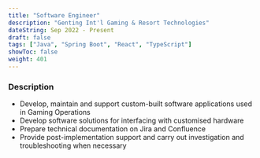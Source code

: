```yaml
---
title: "Software Engineer"
description: "Genting Int'l Gaming & Resort Technologies"
dateString: Sep 2022 - Present
draft: false
tags: ["Java", "Spring Boot", "React", "TypeScript"]
showToc: false
weight: 401
--- 
```


### Description

- Develop, maintain and support custom-built software applications used in Gaming Operations
- Develop software solutions for interfacing with customised hardware
- Prepare technical documentation on Jira and Confluence
- Provide post-implementation support and carry out investigation and troubleshooting when necessary
